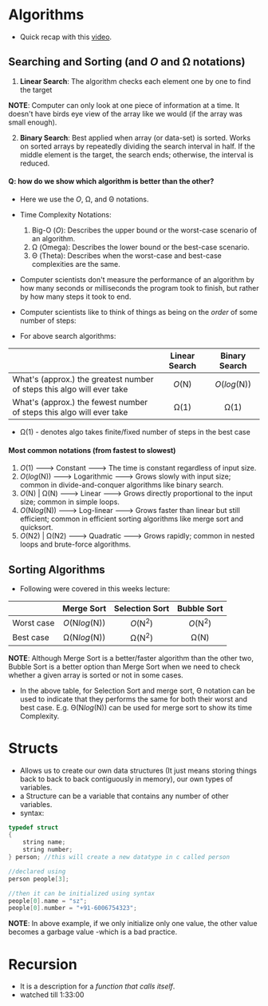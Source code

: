 # Algorithms

- Quick recap with this [video](https://www.youtube.com/watch?v=g2o22C3CRfU).

## Searching and Sorting (and *O* and Ω notations)

1. **Linear Search**: The algorithm checks each element one by one to find the target

**NOTE**: Computer can only look at one piece of information at a time. It doesn't have birds eye view of the array like we would (if the array was small enough).

2. **Binary Search**: Best applied when array (or data-set) is sorted. Works on sorted arrays by repeatedly dividing the search interval in half.
 If the middle element is the target, the search ends; otherwise, the interval is reduced.

#### **Q**: how do we show which algorithm is better than the other?

- Here we use the *O*, Ω, and Θ notations.
- Time Complexity Notations:
    1. Big-O (*O*): Describes the upper bound or the worst-case scenario of an algorithm.
    2. Ω (Omega): Describes the lower bound or the best-case scenario.
    3. Θ (Theta): Describes when the worst-case and best-case complexities are the same.

- Computer scientists don't measure the performance of an algorithm by how many seconds or milliseconds the program took to finish, but rather by how many steps it took to end.
- Computer scientists like to think of things as being on the *order* of some number of steps:

- For above search algorithms:

|              | Linear Search | Binary Search |
| :---------------- | :------: | :----: |
| What's (approx.) the greatest number of steps this algo will ever take       |   *O*(N)   | *O*(*log*(N)) |
| What's (approx.) the fewest number of steps this algo will ever take       |   Ω(1)   | Ω(1) |

- Ω(1) - denotes algo takes finite/fixed number of steps in the best case


#### Most common notations (from fastest to slowest)

1. *O*(1) ---> Constant ---> The time is constant regardless of input size.
2. *O*(*log*(N)) ---> Logarithmic ---> Grows slowly with input size; common in divide-and-conquer algorithms like binary search.
3. *O*(N) | Ω(N) ---> Linear ---> Grows directly proportional to the input size; common in simple loops.
4. *O*(N*log*(N)) ---> Log-linear ---> Grows faster than linear but still efficient; common in efficient sorting algorithms like merge sort and quicksort.
5. *O*(N2) | Ω(N2) ---> Quadratic ---> Grows rapidly; common in nested loops and brute-force algorithms.

## Sorting Algorithms

- Following were covered in this weeks lecture:

|              | Merge Sort | Selection Sort | Bubble Sort |
| :---------------- | :------: | :----: | :----: |
| Worst case       |   *O*(N*log*(N))   | *O*(N<sup>2</sup>) | *O*(N<sup>2</sup>) |
| Best case      |   Ω(N*log*(N))    | Ω(N<sup>2</sup>) | Ω(N) |

**NOTE**: Although Merge Sort is a better/faster algorithm than the other two, Bubble Sort is a better option than Merge Sort when we need to check whether a given array is sorted or not in some cases.

- In the above table, for Selection Sort and merge sort, Θ notation can be used to indicate that they performs the same for both their worst and best case. 
E.g. Θ(N*log*(N)) can be used for merge sort to show its time Complexity.

# Structs

- Allows us to create our own data structures (It just means storing things back to back to back contiguously in memory), our own types of variables.
- a Structure can be a variable that contains any number of other variables.
- syntax:
```c
typedef struct
{
    string name;
    string number;
} person; //this will create a new datatype in c called person

//declared using
person people[3];

//then it can be initialized using syntax
people[0].name = "sz";
people[0].number = "+91-6006754323";
```

**NOTE**: In above example, if we only initialize only one value, the other value becomes a garbage value -which is a bad practice.

# Recursion

- It is a description for a *function that calls itself*.
- watched till 1:33:00

